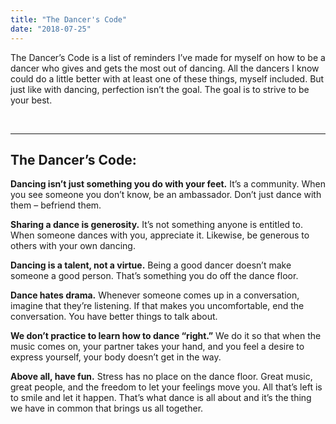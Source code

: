 ```yaml
---
title: "The Dancer's Code"
date: "2018-07-25"
---
```


The Dancer’s Code is a list of reminders I’ve made for myself on how to be a dancer who gives and gets the most out of dancing. All the dancers I know could do a little better with at least one of these things, myself included. But just like with dancing, perfection isn’t the goal. The goal is to strive to be your best.

 

* * *

## The Dancer’s Code:

**Dancing isn’t just something you do with your feet.** It’s a community. When you see someone you don’t know, be an ambassador. Don’t just dance with them – befriend them.

**Sharing a dance is generosity.** It’s not something anyone is entitled to. When someone dances with you, appreciate it. Likewise, be generous to others with your own dancing.

**Dancing is a talent, not a virtue.** Being a good dancer doesn’t make someone a good person. That’s something you do off the dance floor.

**Dance hates drama.** Whenever someone comes up in a conversation, imagine that they’re listening. If that makes you uncomfortable, end the conversation. You have better things to talk about.

**We don’t practice to learn how to dance “right.”** We do it so that when the music comes on, your partner takes your hand, and you feel a desire to express yourself, your body doesn’t get in the way.

**Above all, have fun.** Stress has no place on the dance floor. Great music, great people, and the freedom to let your feelings move you. All that’s left is to smile and let it happen. That’s what dance is all about and it’s the thing we have in common that brings us all together.
